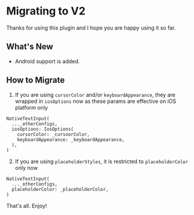 # Migrating to V2

Thanks for using this plugin and I hope you are happy using it so far.

## What's New

- Android support is added.

## How to Migrate

1. If you are using `cursorColor` and/or `keyboardAppearance`, they are wrapped in `iosOptions` now as these params are effective on iOS platform only
```
NativeTextInput(
  ..._otherConfigs,
  iosOptions: IosOptions(
    cursorColor: _cursoorColor,
    keyboardAppearance: _keyboardAppearance,
  ),
)
```

2. If you are using `placeholderStyles`, it is restricted to `placeholderColor` only now
```
NativeTextInput(
  ..._otherConfigs,
  placeholderColor: _placeholderColor,
)
```

That's all. Enjoy!